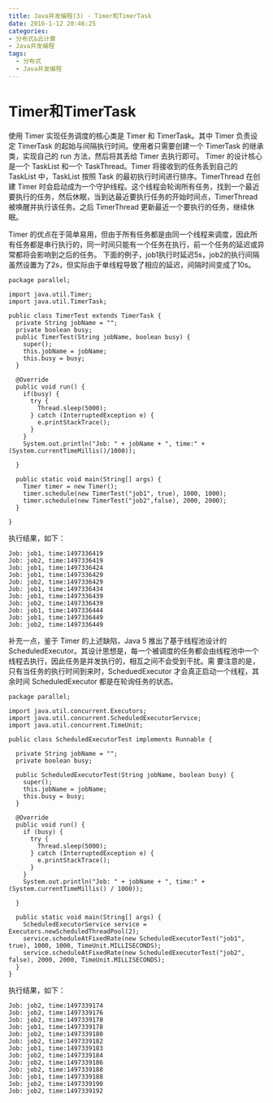 ```yaml
---
title: Java并发编程(3) - Timer和TimerTask
date: 2016-1-12 20:46:25
categories:
- 分布式&云计算
- Java并发编程
tags:
  - 分布式
  - Java并发编程
---
```


# Timer和TimerTask
使用 Timer 实现任务调度的核心类是 Timer 和 TimerTask。其中 Timer 负责设定 TimerTask 的起始与间隔执行时间。使用者只需要创建一个 TimerTask 的继承类，实现自己的 run 方法，然后将其丢给 Timer 去执行即可。
Timer 的设计核心是一个 TaskList 和一个 TaskThread。Timer 将接收到的任务丢到自己的 TaskList 中，TaskList 按照 Task 的最初执行时间进行排序。TimerThread 在创建 Timer 时会启动成为一个守护线程。这个线程会轮询所有任务，找到一个最近要执行的任务，然后休眠，当到达最近要执行任务的开始时间点，TimerThread 被唤醒并执行该任务。之后 TimerThread 更新最近一个要执行的任务，继续休眠。

Timer 的优点在于简单易用，但由于所有任务都是由同一个线程来调度，因此所有任务都是串行执行的，同一时间只能有一个任务在执行，前一个任务的延迟或异常都将会影响到之后的任务。
下面的例子，job1执行时延迟5s，job2的执行间隔虽然设置为了2s，但实际由于单线程导致了相应的延迟，间隔时间变成了10s。

```
package parallel;

import java.util.Timer;
import java.util.TimerTask;

public class TimerTest extends TimerTask {
  private String jobName = "";
  private boolean busy;
  public TimerTest(String jobName, boolean busy) {
    super();
    this.jobName = jobName;
    this.busy = busy;
  }

  @Override
  public void run() {
    if(busy) {
      try {
        Thread.sleep(5000);
      } catch (InterruptedException e) {
        e.printStackTrace();
      }
    }
    System.out.println("Job: " + jobName + ", time:" + (System.currentTimeMillis()/1000));

  }

  public static void main(String[] args) {
    Timer timer = new Timer();  
    timer.schedule(new TimerTest("job1", true), 1000, 1000);
    timer.schedule(new TimerTest("job2",false), 2000, 2000);
  }

}

```
执行结果，如下：
```
Job: job1, time:1497336419
Job: job2, time:1497336419
Job: job1, time:1497336424
Job: job1, time:1497336429
Job: job2, time:1497336429
Job: job1, time:1497336434
Job: job1, time:1497336439
Job: job2, time:1497336439
Job: job1, time:1497336444
Job: job1, time:1497336449
Job: job2, time:1497336449
```

补充一点，鉴于 Timer 的上述缺陷，Java 5 推出了基于线程池设计的 ScheduledExecutor。其设计思想是，每一个被调度的任务都会由线程池中一个线程去执行，因此任务是并发执行的，相互之间不会受到干扰。需 要注意的是，只有当任务的执行时间到来时，ScheduedExecutor 才会真正启动一个线程，其余时间 ScheduledExecutor 都是在轮询任务的状态。
```
package parallel;

import java.util.concurrent.Executors;
import java.util.concurrent.ScheduledExecutorService;
import java.util.concurrent.TimeUnit;

public class ScheduledExecutorTest implements Runnable {

  private String jobName = "";
  private boolean busy;

  public ScheduledExecutorTest(String jobName, boolean busy) {
    super();
    this.jobName = jobName;
    this.busy = busy;
  }

  @Override
  public void run() {
    if (busy) {
      try {
        Thread.sleep(5000);
      } catch (InterruptedException e) {
        e.printStackTrace();
      }
    }
    System.out.println("Job: " + jobName + ", time:" + (System.currentTimeMillis() / 1000));

  }

  public static void main(String[] args) {
    ScheduledExecutorService service = Executors.newScheduledThreadPool(2);
    service.scheduleAtFixedRate(new ScheduledExecutorTest("job1", true), 1000, 1000, TimeUnit.MILLISECONDS);
    service.scheduleAtFixedRate(new ScheduledExecutorTest("job2", false), 2000, 2000, TimeUnit.MILLISECONDS);
  }
}

```
执行结果，如下：
```
Job: job2, time:1497339174
Job: job2, time:1497339176
Job: job2, time:1497339178
Job: job1, time:1497339178
Job: job2, time:1497339180
Job: job2, time:1497339182
Job: job1, time:1497339183
Job: job2, time:1497339184
Job: job2, time:1497339186
Job: job2, time:1497339188
Job: job1, time:1497339188
Job: job2, time:1497339190
Job: job2, time:1497339192
```

